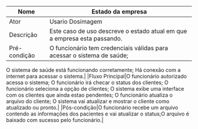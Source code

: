 |Nome|Estado da empresa|
|---|---|
|Ator|Usario Dosimagem|
|Descrição|Este caso de uso descreve o estado atual em que a empresa esta passando.|
|Pré-condição|O funcionário tem credenciais válidas para acessar o sistema de saúde;
O sistema de saúde está funcionando corretamente;
Há conexão com a internet para acessar o sistema.|
|Fluxo Principal|O funcionário autorizado acessa o sistema;
O funcionário irá checar o status dos clientes;
O funcionário seleciona a opção de clientes;
O sistema exibe uma interface com os clientes que ainda estao pendentes;
O funcionário atualiza o arquivo do cliente;
O sistema vai atualizar e mostrar o cliente como atualizado ou pronto.|
|Pós-condição|O funcionário recebe um arquivo contendo as informações dos pacientes e vai atualizar o status;O arquivo é baixado com sucesso pelo funcionário.|
